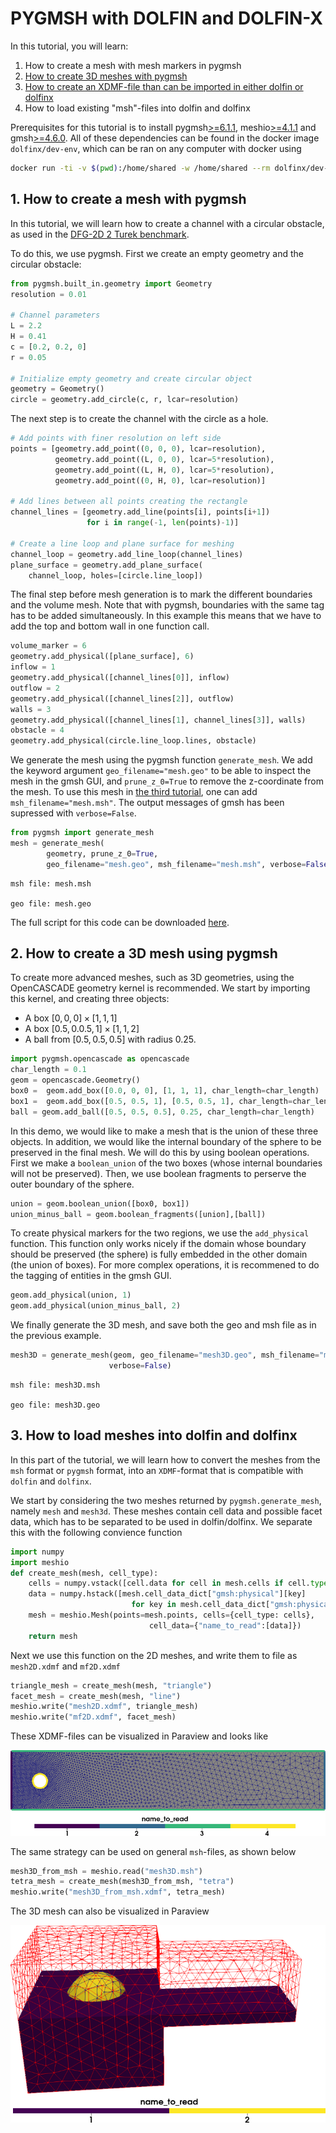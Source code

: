 # PYGMSH with DOLFIN and DOLFIN-X

In this tutorial, you will learn:
1. How to create a mesh with mesh markers in pygmsh
2. [How to create 3D meshes with pygmsh](#second)
3. [How to create an XDMF-file than can be imported in either dolfin or dolfinx](#third)
4. How to load existing "msh"-files into dolfin and dolfinx

Prerequisites for this tutorial is to install pygmsh[>=6.1.1](https://pypi.org/project/pygmsh/6.1.1/), meshio[>=4.1.1](https://pypi.org/project/meshio/4.1.1/) and gmsh[>=4.6.0](https://gmsh.info/bin/Linux/gmsh-4.6.0-Linux64.tgz). All of these dependencies can be found in the docker image
`dolfinx/dev-env`, which can be ran on any computer with docker using
```bash
docker run -ti -v $(pwd):/home/shared -w /home/shared --rm dolfinx/dev-env
```
## 1. How to create a mesh with pygmsh
In this tutorial, we will learn how to create a channel with a circular obstacle, as used in the [DFG-2D 2 Turek benchmark](http://www.featflow.de/en/benchmarks/cfdbenchmarking/flow/dfg_benchmark2_re100.html).

To do this, we use pygmsh.
First we create an empty geometry and the circular obstacle:


```python
from pygmsh.built_in.geometry import Geometry
resolution = 0.01

# Channel parameters
L = 2.2
H = 0.41
c = [0.2, 0.2, 0]
r = 0.05

# Initialize empty geometry and create circular object
geometry = Geometry()
circle = geometry.add_circle(c, r, lcar=resolution)
```

The next step is to create the channel with the circle as a hole.


```python
# Add points with finer resolution on left side
points = [geometry.add_point((0, 0, 0), lcar=resolution),
          geometry.add_point((L, 0, 0), lcar=5*resolution),
          geometry.add_point((L, H, 0), lcar=5*resolution),
          geometry.add_point((0, H, 0), lcar=resolution)]

# Add lines between all points creating the rectangle
channel_lines = [geometry.add_line(points[i], points[i+1])
                 for i in range(-1, len(points)-1)]

# Create a line loop and plane surface for meshing
channel_loop = geometry.add_line_loop(channel_lines)
plane_surface = geometry.add_plane_surface(
    channel_loop, holes=[circle.line_loop])
```

The final step before mesh generation is to mark the different boundaries and the volume mesh. Note that with pygmsh, boundaries with the same tag has to be added simultaneously. In this example this means that we have to add the top and 
 bottom wall in one function call. 


```python
volume_marker = 6
geometry.add_physical([plane_surface], 6)
inflow = 1
geometry.add_physical([channel_lines[0]], inflow)
outflow = 2
geometry.add_physical([channel_lines[2]], outflow)
walls = 3
geometry.add_physical([channel_lines[1], channel_lines[3]], walls)
obstacle = 4
geometry.add_physical(circle.line_loop.lines, obstacle)
```

We generate the mesh using the pygmsh function `generate_mesh`. We add the keyword argument `geo_filename="mesh.geo"` to be able to inspect the mesh in the gmsh GUI, and `prune_z_0=True` to remove the z-coordinate from the mesh.
To use this mesh in [the third tutorial](#third), one can add `msh_filename="mesh.msh"`. The output messages of gmsh has been supressed with `verbose=False`.


```python
from pygmsh import generate_mesh
mesh = generate_mesh(
        geometry, prune_z_0=True,
        geo_filename="mesh.geo", msh_filename="mesh.msh", verbose=False)
```

    
    msh file: mesh.msh
    
    geo file: mesh.geo


The full script for this code can be downloaded [here](../converted_files/tutorial_pygmsh.py).
## <a name="second"></a>2. How to create a 3D mesh using pygmsh
To create more advanced meshes, such as 3D geometries, using the OpenCASCADE geometry kernel is recommended.
We start by importing this kernel, and creating three objects:
- A box $[0,0,0]\times[1,1,1]$
- A box $[0.5,0.0.5,1]\times[1,1,2]$
- A ball from $[0.5,0.5,0.5]$ with radius $0.25$.


```python
import pygmsh.opencascade as opencascade
char_length = 0.1
geom = opencascade.Geometry()
box0 =  geom.add_box([0.0, 0, 0], [1, 1, 1], char_length=char_length)
box1 =  geom.add_box([0.5, 0.5, 1], [0.5, 0.5, 1], char_length=char_length)
ball = geom.add_ball([0.5, 0.5, 0.5], 0.25, char_length=char_length)
```

In this demo, we would like to make a mesh that is the union of these three objects. 
In addition, we would like the internal boundary of the sphere to be preserved in the final mesh.
We will do this by using boolean operations. First we make a `boolean_union` of the two boxes (whose internal boundaries will not be preserved). Then, we use boolean fragments to perserve the outer boundary of the sphere.


```python
union = geom.boolean_union([box0, box1])
union_minus_ball = geom.boolean_fragments([union],[ball])
```

To create physical markers for the two regions, we use the `add_physical` function. This function only works nicely if the domain whose boundary should be preserved (the sphere) is fully embedded in the other domain (the union of boxes). For more complex operations, it is recommened to do the tagging of entities in the gmsh GUI.


```python
geom.add_physical(union, 1)
geom.add_physical(union_minus_ball, 2)
```

We finally generate the 3D mesh, and save both the geo and  msh file as in the previous example.


```python
mesh3D = generate_mesh(geom, geo_filename="mesh3D.geo", msh_filename="mesh3D.msh",
                      verbose=False)
```

    
    msh file: mesh3D.msh
    
    geo file: mesh3D.geo


## <a name="third"></a>3. How to load meshes into dolfin and dolfinx

In this part of the tutorial, we will learn how to convert the meshes from the `msh` format or `pygmsh` format, into an `XDMF`-format that  is compatible with `dolfin` and `dolfinx`.

We start by considering the two meshes returned by `pygmsh.generate_mesh`, namely `mesh` and `mesh3d`.
These meshes contain cell data and possible facet data, which has to be separated to be used in dolfin/dolfinx. 
We separate this with the following convience function


```python
import numpy
import meshio
def create_mesh(mesh, cell_type):
    cells = numpy.vstack([cell.data for cell in mesh.cells if cell.type==cell_type])
    data = numpy.hstack([mesh.cell_data_dict["gmsh:physical"][key]
                           for key in mesh.cell_data_dict["gmsh:physical"].keys() if key==cell_type])
    mesh = meshio.Mesh(points=mesh.points, cells={cell_type: cells},
                               cell_data={"name_to_read":[data]})
    return mesh
```

Next we use this function on the 2D meshes, and write them to file as `mesh2D.xdmf` and `mf2D.xdmf`


```python
triangle_mesh = create_mesh(mesh, "triangle")
facet_mesh = create_mesh(mesh, "line")
meshio.write("mesh2D.xdmf", triangle_mesh)
meshio.write("mf2D.xdmf", facet_mesh)
```

These XDMF-files  can be visualized in Paraview and looks like

![The 2D mesh and the corresponding facet data visualized in Paraview](../assets/img/mesh2D.png)

The same strategy can be used on general `msh`-files, as shown below


```python
mesh3D_from_msh = meshio.read("mesh3D.msh")
tetra_mesh = create_mesh(mesh3D_from_msh, "tetra")
meshio.write("mesh3D_from_msh.xdmf", tetra_mesh)
```

The 3D mesh can also be visualized in Paraview

![3D mesh with cell markers in Paraview](../assets/img/mesh3D.png)
